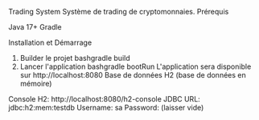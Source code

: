 Trading System
Système de trading de cryptomonnaies.
Prérequis

Java 17+
Gradle

Installation et Démarrage
1. Builder le projet
bashgradle build
2. Lancer l'application
bashgradle bootRun
L'application sera disponible sur http://localhost:8080
Base de données
H2 (base de données en mémoire)

Console H2: http://localhost:8080/h2-console
JDBC URL: jdbc:h2:mem:testdb
Username: sa
Password: (laisser vide)
